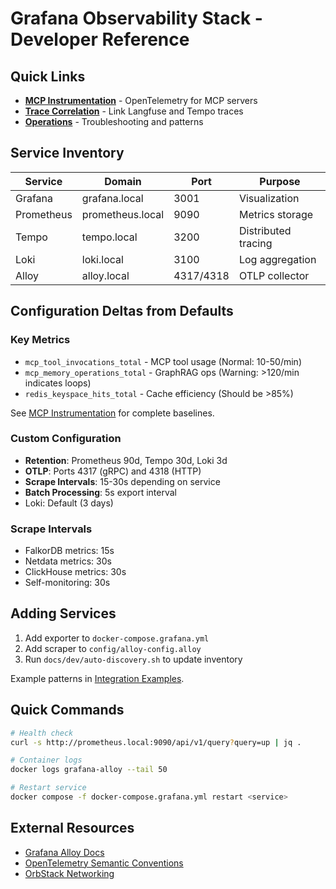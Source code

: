 # Grafana Observability Stack - Developer Reference

## Quick Links

- **[MCP Instrumentation](./MCP-INSTRUMENTATION.md)** - OpenTelemetry for MCP servers
- **[Trace Correlation](./TRACE-CORRELATION-GUIDE.md)** - Link Langfuse and Tempo traces
- **[Operations](../user/OPERATIONS.md)** - Troubleshooting and patterns

## Service Inventory

| Service | Domain | Port | Purpose |
|---------|--------|------|---------|
| Grafana | grafana.local | 3001 | Visualization |
| Prometheus | prometheus.local | 9090 | Metrics storage |
| Tempo | tempo.local | 3200 | Distributed tracing |
| Loki | loki.local | 3100 | Log aggregation |
| Alloy | alloy.local | 4317/4318 | OTLP collector |

## Configuration Deltas from Defaults

### Key Metrics
- `mcp_tool_invocations_total` - MCP tool usage (Normal: 10-50/min)
- `mcp_memory_operations_total` - GraphRAG ops (Warning: >120/min indicates loops)
- `redis_keyspace_hits_total` - Cache efficiency (Should be >85%)

See [MCP Instrumentation](./MCP-INSTRUMENTATION.md) for complete baselines.

### Custom Configuration
- **Retention**: Prometheus 90d, Tempo 30d, Loki 3d
- **OTLP**: Ports 4317 (gRPC) and 4318 (HTTP)
- **Scrape Intervals**: 15-30s depending on service
- **Batch Processing**: 5s export interval
- Loki: Default (3 days)

### Scrape Intervals
- FalkorDB metrics: 15s
- Netdata metrics: 30s
- ClickHouse metrics: 30s
- Self-monitoring: 30s

## Adding Services

1. Add exporter to `docker-compose.grafana.yml`
2. Add scraper to `config/alloy-config.alloy`
3. Run `docs/dev/auto-discovery.sh` to update inventory

Example patterns in [Integration Examples](../INTEGRATION-EXAMPLES.md).

## Quick Commands

```bash
# Health check
curl -s http://prometheus.local:9090/api/v1/query?query=up | jq .

# Container logs
docker logs grafana-alloy --tail 50

# Restart service
docker compose -f docker-compose.grafana.yml restart <service>
```

## External Resources

- [Grafana Alloy Docs](https://grafana.com/docs/alloy/latest/)
- [OpenTelemetry Semantic Conventions](https://opentelemetry.io/docs/concepts/semantic-conventions/)
- [OrbStack Networking](https://docs.orbstack.dev/docker/domains)